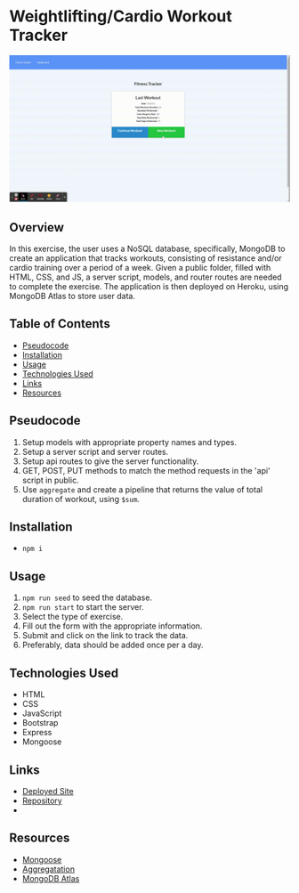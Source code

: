 # Weightlifting/Cardio Workout Tracker

![fitness-tracker-demo](./demos/fitness-tracker-demo.gif)

## Overview

In this exercise, the user uses a NoSQL database, specifically, MongoDB to create an application that tracks workouts, consisting of resistance and/or cardio training over a period of a week. Given a public folder, filled with HTML, CSS, and JS, a server script, models, and router routes are needed to complete the exercise. The application is then deployed on Heroku, using MongoDB Atlas to store user data.

## Table of Contents

  - [Pseudocode](#pseudocode)
  - [Installation](#installation)
  - [Usage](#usage)
  - [Technologies Used](#technologies-used)
  - [Links](#links)
  - [Resources](#resources)

## Pseudocode

1. Setup models with appropriate property names and types.
2. Setup a server script and server routes.
3. Setup api routes to give the server functionality.
4. GET, POST, PUT methods to match the method requests in the 'api' script in public.
5. Use `aggregate` and create a pipeline that returns the value of total duration of workout, using `$sum`.

## Installation

- `npm i`

## Usage

1. `npm run seed` to seed the database.
2. `npm run start` to start the server.
3. Select the type of exercise.
4. Fill out the form with the appropriate information.
5. Submit and click on the link to track the data.
6. Preferably, data should be added once per a day.

## Technologies Used
- HTML
- CSS
- JavaScript
- Bootstrap
- Express
- Mongoose

## Links

- [Deployed Site](https://workout-tracker-huirayj.herokuapp.com/)
- [Repository](https://github.com/huirayj/workout-tracker)
-

## Resources

- [Mongoose](https://mongoosejs.com/docs/)
- [Aggregatation](https://masteringjs.io/tutorials/mongoose/aggregate)
- [MongoDB Atlas](https://docs.atlas.mongodb.com/)
